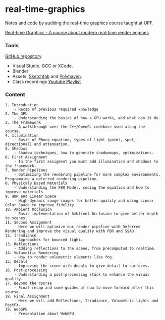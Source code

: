 # real-time-graphics
Notes and code by auditing the real-time graphics course taught at UPF.

[Real-time Graphics - A course about modern real-time render engines](https://tamats.com/learn/realtime-graphics/)
 
### Tools ### 
[GitHub repository](https://github.com/jagenjo/GTR_Framework).
- Visual Studio, GCC or XCode.
- Blender
- Assets: [Sketchfab](https://sketchfab.com) and [Polyhaven](https://polyhaven.com).
- Class recordings [Youtube Playlist](https://www.youtube.com/playlist?list=PLpH3ZN1TMo28AivxHZRMeFLO6XY37k60H)

### Content ###

    1. Introduction
        - Recap of previous required knowledge    
    2. The GPU
        - Understanding the basics of how a GPU works, and what can it do.
    3. The Framework
        - A walkthrough over the C++/OpenGL codebase used along the course.
    4. Illumination
        - Basic of Phong equation, types of light (point, spot, directional) and attenuation.
    5. Shadows
        - Shadow techniques, how to generate shadowmaps, optimizations.
    6. First Assignment
        - In the first assigment you must add illumination and shadows to the framework.
    7. Render Pipelines
        - Optimizing the rendering pipeline for more complex environments. Programming a deferred rendering pipeline.
    8. Physicaly Based Materials
        - Understanding the PBR Model, coding the equation and how to improve materials.
    9. HDR and Linear Space
        - High-dynamic range images for better quality and using Linear Color Space to improve fidelity.
    10. Ambient Occlusion
        - Basic implementation of Amblient Occlusion to give better depth to scenes.
    11. Second Assignment
        - Here we will optimize our render pipeline with Deferred Rendering and improve the visual quality with PBR and SSAO.
    12. Irradiance
        - Approaches for bounced light.
    13. Reflections
        - Adding reflections to the scene, from precomputed to realtime.
    14. Volumetric Rendering
        - How to render volumetric elements like fog.
    15. Decals
        - Improving the scene with decals to give detail to surfaces.
    16. Post-processing
        - Understanding a post-processing stack to enhance the visual quality.
    17. Beyond the course
        - Final recap and some guides of how to move forward after this course.
    18. Final Assignment
        - Here we will add Reflections, Irradiance, Volumetric lights and PostFX.     
    19. WebGPU
        - Presentation about WebGPU.
